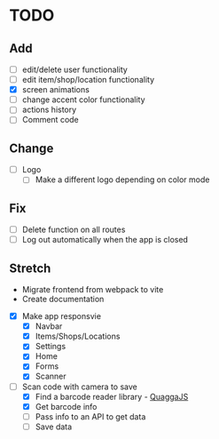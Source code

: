 # TODO

## Add
- [ ] edit/delete user functionality
- [ ] edit item/shop/location functionality 
- [x] screen animations
- [ ] change accent color functionality
- [ ] actions history
- [ ] Comment code

## Change
- [ ] Logo
  - [ ] Make a different logo depending on color mode

## Fix
- [ ] Delete function on all routes
- [ ] Log out automatically when the app is closed

## Stretch
- Migrate frontend from webpack to vite
- Create documentation
- [x] Make app responsvie
  - [x] Navbar
  - [x] Items/Shops/Locations
  - [x] Settings
  - [x] Home
  - [x] Forms
  - [x] Scanner
- [ ] Scan code with camera to save
  - [x] Find a barcode reader library - [QuaggaJS](https://serratus.github.io/quaggaJS)
  - [x] Get barcode info
  - [ ] Pass info to an API to get data
  - [ ] Save data
